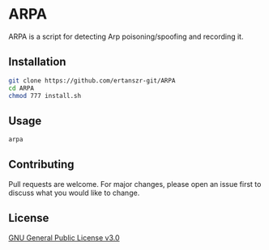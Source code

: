 # ARPA

ARPA is a script for detecting Arp poisoning/spoofing and recording it.

## Installation

```bash
git clone https://github.com/ertanszr-git/ARPA
cd ARPA
chmod 777 install.sh
```

## Usage

```bash
arpa
```

## Contributing
Pull requests are welcome. For major changes, please open an issue first to discuss what you would like to change.


## License
[GNU General Public License v3.0](https://choosealicense.com/licenses/gpl-3.0/)

